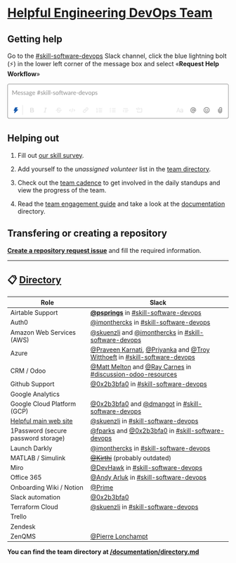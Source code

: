 # [Helpful Engineering DevOps Team](https://helpfulengineering.slack.com/archives/CV54M16QH)

## Getting help

Go to the [#skill-software-devops](https://helpfulengineering.slack.com/archives/CV54M16QH) Slack channel, click the blue lightning bolt (:zap:) in the lower left corner of the message box and select «**Request Help Workflow**»

[![request help](/images/request-help.png)](https://helpfulengineering.slack.com/archives/CV54M16QH)

## Helping out

1. Fill out [our skill survey](https://airtable.com/shrisE8yL9W3cegHr).

2. Add yourself to the *unassigned volunteer* list in the [team directory](/documentation/team/directory.md).

3. Check out the [team cadence](/documentation/team/cadence.md) to get involved in the daily standups and view the progress of the team.

4. Read the [team engagement guide](/documentation/guidance/team-engagement.md) and take a look at the [documentation](/documentation) directory.


## Transfering or creating a repository

**[Create a repository request issue](https://github.com/helpfulengineering/devops/issues/new?assignees=0x2b3bfa0%2C+PrinsFrank&labels=repository+request&template=repository-request.md&title=Repository+request%3A+%5Bproject-name%5D)** and fill the required information.

***

## :clipboard: [Directory](/documentation/team/directory.md)
| Role | Slack |
| --- | --- |
| Airtable Support | **[@psprings](https://helpfulengineering.slack.com/team/U010AK510F2)** in [#skill-software-devops](https://app.slack.com/client/TUTSYURT3/CV54M16QH)|
| Auth0 | [@imonthercks](https://helpfulengineering.slack.com/team/U01063BPVHV) in [#skill-software-devops](https://app.slack.com/client/TUTSYURT3/CV54M16QH)|
| Amazon Web Services (AWS) | [@skuenzli](https://helpfulengineering.slack.com/team/UV4C6N0M9) and [@imonthercks](https://helpfulengineering.slack.com/team/U01063BPVHV) in [#skill-software-devops](https://app.slack.com/client/TUTSYURT3/CV54M16QH)|
| Azure | [@Praveen Karnati](https://helpfulengineering.slack.com/team/U01AR9RHLQ1), [@Priyanka](https://helpfulengineering.slack.com/team/U01ALPJ01S6) and [@Troy Witthoeft](https://helpfulengineering.slack.com/team/UUXNLFC83) in [#skill-software-devops](https://app.slack.com/client/TUTSYURT3/CV54M16QH)|
| CRM / Odoo | [@Matt Melton](https://helpfulengineering.slack.com/team/U0109QJ8ALV) and [@Ray Carnes](https://helpfulengineering.slack.com/team/U010HQK88MU) in [#discussion-odoo-resources](https://app.slack.com/client/TUTSYURT3/G010L29KJ4E)|
| Github Support | [@0x2b3bfa0](https://helpfulengineering.slack.com/team/U0103B34HGR) in [#skill-software-devops](https://app.slack.com/client/TUTSYURT3/CV54M16QH)|
| Google Analytics |  |
| Google Cloud Platform (GCP) | [@0x2b3bfa0](https://helpfulengineering.slack.com/team/U0103B34HGR) and [@dmangot](https://helpfulengineering.slack.com/team/UV9R7QTU3) in [#skill-software-devops](https://app.slack.com/client/TUTSYURT3/CV54M16QH)|
| [Helpful main web site](https://helpfulengineering.org) | [@skuenzli](https://helpfulengineering.slack.com/team/UV4C6N0M9) in [#skill-software-devops](https://app.slack.com/client/TUTSYURT3/CV54M16QH) |
| 1Password (secure password storage)| [@fparks](https://helpfulengineering.slack.com/team/UV23KD9MY) and [@0x2b3bfa0](https://helpfulengineering.slack.com/team/U0103B34HGR) in [#skill-software-devops](https://app.slack.com/client/TUTSYURT3/CV54M16QH)|
| Launch Darkly | [@imonthercks](https://helpfulengineering.slack.com/team/U01063BPVHV) in [#skill-software-devops](https://app.slack.com/client/TUTSYURT3/CV54M16QH)|
| MATLAB / Simulink | <s>[@Kirthi](https://helpfulengineering.slack.com/team/U011F550YKY)</s> (probably outdated) |
| Miro | [@DevHawk](https://helpfulengineering.slack.com/team/U01022TG4EB) in [#skill-software-devops](https://app.slack.com/client/TUTSYURT3/CV54M16QH)|
| Office 365 | [@Andy Arluk](https://helpfulengineering.slack.com/team/U01077DTECA) in [#skill-software-devops](https://app.slack.com/client/TUTSYURT3/CV54M16QH)|
| Onboarding Wiki / Notion | [@Prime](https://helpfulengineering.slack.com/team/UV8GHBV1T) |
| Slack automation | [@0x2b3bfa0](https://helpfulengineering.slack.com/team/U0103B34HGR)|
| Terraform Cloud | [@skuenzli](https://helpfulengineering.slack.com/team/UV4C6N0M9) in [#skill-software-devops](https://app.slack.com/client/TUTSYURT3/CV54M16QH)|
| Trello | |
| Zendesk | |
| ZenQMS | [@Pierre Lonchampt](https://helpfulengineering.slack.com/team/U01019PPAQL)|

**You can find the team directory at [/documentation/directory.md](/documentation/team/directory.md)**
